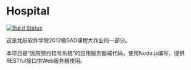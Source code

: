 Hospital
========

[![Build Status](https://travis-ci.org/LiangMingyang/hospital.svg?branch=master)](https://travis-ci.org/LiangMingyang/hospital)

这是北航软件学院2012级SAD课程大作业的一部分。

本项目是“医院预约挂号系统”的应用服务器端代码，使用Node.js编写，提供RESTful接口供Web服务器使用。
